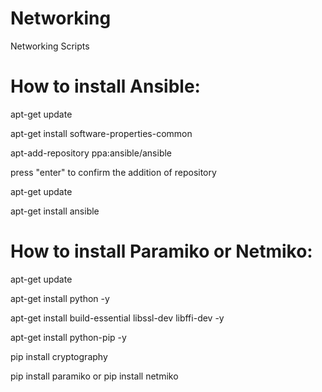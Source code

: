# Networking
Networking Scripts
# How to install Ansible:
apt-get update

apt-get install software-properties-common

apt-add-repository ppa:ansible/ansible

press "enter" to confirm the addition of repository

apt-get update

apt-get install ansible

# How to install Paramiko or Netmiko:
apt-get update

apt-get install python -y

apt-get install build-essential libssl-dev libffi-dev -y

apt-get install python-pip -y

pip install cryptography

pip install paramiko
or
pip install netmiko
